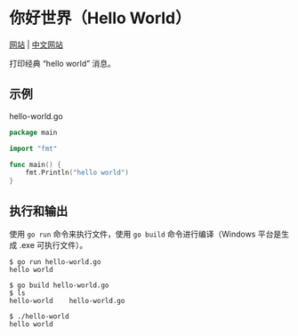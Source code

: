 # 你好世界（Hello World）

[网站](https://gobyexample.com/hello-world) | [中文网站](https://gobyexample-cn.github.io/hello-world)

打印经典 “hello world” 消息。

## 示例

hello-world.go

```go
package main

import "fmt"

func main() {
    fmt.Println("hello world")
}
```

## 执行和输出

使用 `go run` 命令来执行文件，使用 `go build` 命令进行编译（Windows 平台是生成 .exe 可执行文件）。

```
$ go run hello-world.go
hello world

$ go build hello-world.go
$ ls
hello-world    hello-world.go

$ ./hello-world
hello world
```
